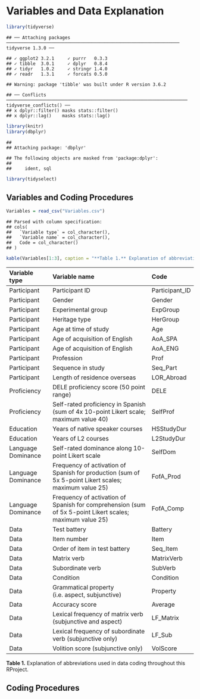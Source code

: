 Variables and Data Explanation
================

``` r
library(tidyverse)
```

    ## ── Attaching packages ───────────────────────────────────────────────────────────────── tidyverse 1.3.0 ──

    ## ✓ ggplot2 3.2.1     ✓ purrr   0.3.3
    ## ✓ tibble  3.0.1     ✓ dplyr   0.8.4
    ## ✓ tidyr   1.0.2     ✓ stringr 1.4.0
    ## ✓ readr   1.3.1     ✓ forcats 0.5.0

    ## Warning: package 'tibble' was built under R version 3.6.2

    ## ── Conflicts ──────────────────────────────────────────────────────────────────── tidyverse_conflicts() ──
    ## x dplyr::filter() masks stats::filter()
    ## x dplyr::lag()    masks stats::lag()

``` r
library(knitr)
library(dbplyr)
```

    ## 
    ## Attaching package: 'dbplyr'

    ## The following objects are masked from 'package:dplyr':
    ## 
    ##     ident, sql

``` r
library(tidyselect)
```

## Variables and Coding Procedures

``` r
Variables = read_csv("Variables.csv")
```

    ## Parsed with column specification:
    ## cols(
    ##   `Variable type` = col_character(),
    ##   `Variable name` = col_character(),
    ##   Code = col_character()
    ## )

``` r
kable(Variables[1:3], caption = "**Table 1.** Explanation of abbreviations used in data coding throughout this RProject.")
```

| Variable type      | Variable name                                                                                            | Code            |
| :----------------- | :------------------------------------------------------------------------------------------------------- | :-------------- |
| Participant        | Participant ID                                                                                           | Participant\_ID |
| Participant        | Gender                                                                                                   | Gender          |
| Participant        | Experimental group                                                                                       | ExpGroup        |
| Participant        | Heritage type                                                                                            | HerGroup        |
| Participant        | Age at time of study                                                                                     | Age             |
| Participant        | Age of acquisition of English                                                                            | AoA\_SPA        |
| Participant        | Age of acquisition of English                                                                            | AoA\_ENG        |
| Participant        | Profession                                                                                               | Prof            |
| Participant        | Sequence in study                                                                                        | Seq\_Part       |
| Participant        | Length of residence overseas                                                                             | LOR\_Abroad     |
| Proficiency        | DELE proficiency score (50 point range)                                                                  | DELE            |
| Proficiency        | Self-rated proficiency in Spanish (sum of 4x 10-point Likert scale; maximum value 40)                    | SelfProf        |
| Education          | Years of native speaker courses                                                                          | HSStudyDur      |
| Education          | Years of L2 courses                                                                                      | L2StudyDur      |
| Language Dominance | Self-rated dominance along 10-point Likert scale                                                         | SelfDom         |
| Language Dominance | Frequency of activation of Spanish for production (sum of 5x 5-point Likert scales; maximum value 25)    | FofA\_Prod      |
| Language Dominance | Frequency of activation of Spanish for comprehension (sum of 5x 5-point Likert scales; maximum value 25) | FofA\_Comp      |
| Data               | Test battery                                                                                             | Battery         |
| Data               | Item number                                                                                              | Item            |
| Data               | Order of item in test battery                                                                            | Seq\_Item       |
| Data               | Matrix verb                                                                                              | MatrixVerb      |
| Data               | Subordinate verb                                                                                         | SubVerb         |
| Data               | Condition                                                                                                | Condition       |
| Data               | Grammatical property (i.e. aspect, subjunctive)                                                          | Property        |
| Data               | Accuracy score                                                                                           | Average         |
| Data               | Lexical frequency of matrix verb (subjunctive and aspect)                                                | LF\_Matrix      |
| Data               | Lexical frequency of subordinate verb (subjunctive only)                                                 | LF\_Sub         |
| Data               | Volition score (subjunctive only)                                                                        | VolScore        |

**Table 1.** Explanation of abbreviations used in data coding throughout
this RProject.

## Coding Procedures
